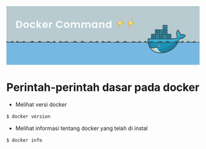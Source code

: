 ![Banner](banner.png)

# Perintah-perintah dasar pada docker

- Melihat versi docker

```bash
$ docker version
```

- Melihat informasi tentang docker yang telah di instal

```bash
$ docker info
```
